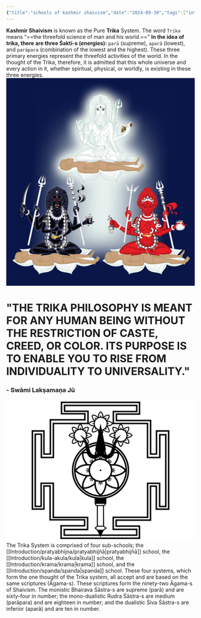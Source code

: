 ```yaml
---
{"title":"schools of kashmir shaivism","date":"2024-09-30","tags":["introduction","kashmirshaivism","articles","pratyabhijna","spanda","krama","kula"],"publish":true,"path":"Introduction/kashmir shaivism/schools of kashmir shaivism.md","permalink":"/introduction/kashmir-shaivism/schools-of-kashmir-shaivism/","PassFrontmatter":true}
---
```



**Kashmir Shaivism** is known as the Pure **Trika** System. The word `Trika` means “==the threefold science of man and his world.==” **In the idea of trika, there are three Śakti-s (energies):** `parā` (supreme), `aparā` (lowest), and `parāpara` (combination of the lowest and the highest). These three primary energies represent the threefold activities of the world. In the thought of the Trika, therefore, it is admitted that this whole universe and every action in it, whether spiritual, physical, or worldly, is existing in these three energies.
![tresdiosas.jpg](../../metadata/tresdiosas.jpg)
# "THE TRIKA PHILOSOPHY IS MEANT FOR ANY HUMAN BEING WITHOUT THE RESTRICTION OF CASTE, CREED, OR COLOR. ITS PURPOSE IS TO ENABLE YOU TO RISE FROM INDIVIDUALITY TO UNIVERSALITY."
### - Swāmi Lakṣamaṇa Jū
![1200px-Trident_Yantra_of_Parama_Sivaf.jpg](../../metadata/1200px-Trident_Yantra_of_Parama_Sivaf.jpg)
The Trika System is comprised of four sub-schools; the [[Introduction/pratyabhijna/pratyabhijñā\|pratyabhijñā]] school, the [[Introduction/kula-akula/kula\|kula]] school, the [[Introduction/krama/krama\|krama]] school, and the [[Introduction/spanda/spanda\|spanda]] school. These four systems, which form the one thought of the Trika system, all accept and are based on the same scriptures (Āgama-s). These scriptures form the ninety-two Āgama-s of Shaivism. The monistic Bhairava Śāstra-s are supreme (parā) and are sixty-four in number; the mono-dualistic Rudra Śāstra-s are medium (parāpara) and are eighteen in number; and the dualistic Śiva Śāstra-s are inferior (aparā) and are ten in number.
